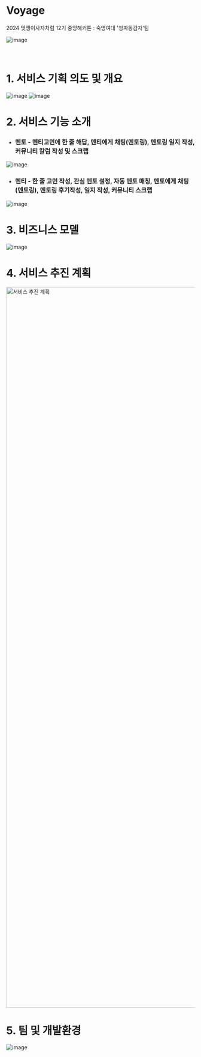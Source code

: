 # Voyage
2024 멋쟁이사자처럼 12기 중앙해커톤 : 숙명여대 '청파동감자'팀

![image](https://github.com/user-attachments/assets/ce43bc66-2170-495c-8fa0-e1a8d1779003)
<br/><br/><br/>
# 1. 서비스 기획 의도 및 개요
![image](https://github.com/user-attachments/assets/6fc36315-f48f-40da-a560-a80316fc9a2a)
![image](https://github.com/user-attachments/assets/19577fd9-205c-4db8-b38c-4a970b6699f8)

# 2. 서비스 기능 소개
- ### 멘토 - 멘티고민에 한 줄 해답, 멘티에게 채팅(멘토링), 멘토링 일지 작성, 커뮤니티 칼럼 작성 및 스크랩
![image](https://github.com/user-attachments/assets/400f6f87-4f2a-4fed-ad0d-23b575114dc6)

- ### 멘티 - 한 줄 고민 작성, 관심 멘토 설정, 자동 멘토 매칭, 멘토에게 채팅(멘토링), 멘토링 후기작성, 일지 작성, 커뮤니티 스크랩 
![image](https://github.com/user-attachments/assets/c655239c-53db-4858-aa5c-7ef9a4ed8279)


# 3. 비즈니스 모델
![image](https://github.com/user-attachments/assets/c1e6d081-654b-4938-b286-90b51cc4b7b4)

# 4. 서비스 추진 계획
<img width="1920" alt="서비스 추진 계획" src="https://github.com/user-attachments/assets/792c74e5-e59f-4f00-bc4f-71bfeac7d0c4">

# 5. 팀 및 개발환경
![image](https://github.com/user-attachments/assets/8470f1df-dc11-43f9-9299-1cd5846304ac)

